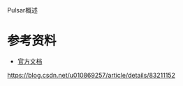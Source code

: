 Pulsar概述





# 参考资料

- [官方文档](http://pulsar.apache.org/docs/zh-CN/standalone/)

https://blog.csdn.net/u010869257/article/details/83211152